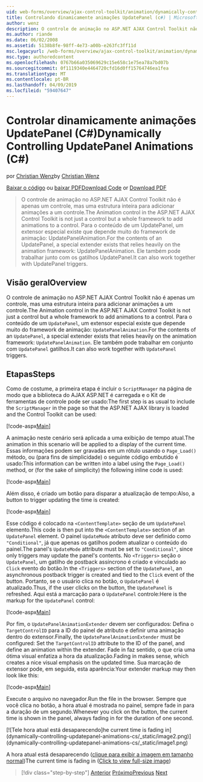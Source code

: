 ```yaml
---
uid: web-forms/overview/ajax-control-toolkit/animation/dynamically-controlling-updatepanel-animations-cs
title: Controlando dinamicamente animações UpdatePanel (c#) | Microsoft Docs
author: wenz
description: O controle de animação no ASP.NET AJAX Control Toolkit não é apenas um controle, mas uma estrutura inteira para adicionar animações a um controle. Para o conteúdo de um...
ms.author: riande
ms.date: 06/02/2008
ms.assetid: 5138b8fe-98ff-4e73-a00b-e263fc3ff11d
msc.legacyurl: /web-forms/overview/ajax-control-toolkit/animation/dynamically-controlling-updatepanel-animations-cs
msc.type: authoredcontent
ms.openlocfilehash: 0767b66a035069629c15e658c1e75ea78a7bd07b
ms.sourcegitcommit: 0f1119340e4464720cfd16d0ff15764746ea1fea
ms.translationtype: MT
ms.contentlocale: pt-BR
ms.lasthandoff: 04/09/2019
ms.locfileid: "59407647"
---
```

# <a name="dynamically-controlling-updatepanel-animations-c"></a><span data-ttu-id="18cf2-104">Controlar dinamicamente animações UpdatePanel (C#)</span><span class="sxs-lookup"><span data-stu-id="18cf2-104">Dynamically Controlling UpdatePanel Animations (C#)</span></span>

<span data-ttu-id="18cf2-105">por [Christian Wenz](https://github.com/wenz)</span><span class="sxs-lookup"><span data-stu-id="18cf2-105">by [Christian Wenz](https://github.com/wenz)</span></span>

<span data-ttu-id="18cf2-106">[Baixar o código](http://download.microsoft.com/download/9/3/f/93f8daea-bebd-4821-833b-95205389c7d0/UpdatePanelAnimation2.cs.zip) ou [baixar PDF](http://download.microsoft.com/download/b/6/a/b6ae89ee-df69-4c87-9bfb-ad1eb2b23373/updatepanelanimation2CS.pdf)</span><span class="sxs-lookup"><span data-stu-id="18cf2-106">[Download Code](http://download.microsoft.com/download/9/3/f/93f8daea-bebd-4821-833b-95205389c7d0/UpdatePanelAnimation2.cs.zip) or [Download PDF](http://download.microsoft.com/download/b/6/a/b6ae89ee-df69-4c87-9bfb-ad1eb2b23373/updatepanelanimation2CS.pdf)</span></span>

> <span data-ttu-id="18cf2-107">O controle de animação no ASP.NET AJAX Control Toolkit não é apenas um controle, mas uma estrutura inteira para adicionar animações a um controle.</span><span class="sxs-lookup"><span data-stu-id="18cf2-107">The Animation control in the ASP.NET AJAX Control Toolkit is not just a control but a whole framework to add animations to a control.</span></span> <span data-ttu-id="18cf2-108">Para o conteúdo de um UpdatePanel, um extensor especial existe que depende muito do framework de animação: UpdatePanelAnimation.</span><span class="sxs-lookup"><span data-stu-id="18cf2-108">For the contents of an UpdatePanel, a special extender exists that relies heavily on the animation framework: UpdatePanelAnimation.</span></span> <span data-ttu-id="18cf2-109">Ele também pode trabalhar junto com os gatilhos UpdatePanel.</span><span class="sxs-lookup"><span data-stu-id="18cf2-109">It can also work together with UpdatePanel triggers.</span></span>


## <a name="overview"></a><span data-ttu-id="18cf2-110">Visão geral</span><span class="sxs-lookup"><span data-stu-id="18cf2-110">Overview</span></span>

<span data-ttu-id="18cf2-111">O controle de animação no ASP.NET AJAX Control Toolkit não é apenas um controle, mas uma estrutura inteira para adicionar animações a um controle.</span><span class="sxs-lookup"><span data-stu-id="18cf2-111">The Animation control in the ASP.NET AJAX Control Toolkit is not just a control but a whole framework to add animations to a control.</span></span> <span data-ttu-id="18cf2-112">Para o conteúdo de um `UpdatePanel`, um extensor especial existe que depende muito do framework de animação: `UpdatePanelAnimation`.</span><span class="sxs-lookup"><span data-stu-id="18cf2-112">For the contents of an `UpdatePanel`, a special extender exists that relies heavily on the animation framework: `UpdatePanelAnimation`.</span></span> <span data-ttu-id="18cf2-113">Ele também pode trabalhar em conjunto com `UpdatePanel` gatilhos.</span><span class="sxs-lookup"><span data-stu-id="18cf2-113">It can also work together with `UpdatePanel` triggers.</span></span>

## <a name="steps"></a><span data-ttu-id="18cf2-114">Etapas</span><span class="sxs-lookup"><span data-stu-id="18cf2-114">Steps</span></span>

<span data-ttu-id="18cf2-115">Como de costume, a primeira etapa é incluir o `ScriptManager` na página de modo que a biblioteca do AJAX ASP.NET é carregada e o Kit de ferramentas de controle pode ser usado:</span><span class="sxs-lookup"><span data-stu-id="18cf2-115">The first step is as usual to include the `ScriptManager` in the page so that the ASP.NET AJAX library is loaded and the Control Toolkit can be used:</span></span>


[!code-aspx[Main](dynamically-controlling-updatepanel-animations-cs/samples/sample1.aspx)]

<span data-ttu-id="18cf2-116">A animação neste cenário será aplicada a uma exibição de tempo atual.</span><span class="sxs-lookup"><span data-stu-id="18cf2-116">The animation in this scenario will be applied to a display of the current time.</span></span> <span data-ttu-id="18cf2-117">Essas informações podem ser gravadas em um rótulo usando o `Page_Load()` método, ou (para fins de simplicidade) o seguinte código embutido é usado:</span><span class="sxs-lookup"><span data-stu-id="18cf2-117">This information can be written into a label using the `Page_Load()` method, or (for the sake of simplicity) the following inline code is used:</span></span>


[!code-aspx[Main](dynamically-controlling-updatepanel-animations-cs/samples/sample2.aspx)]

<span data-ttu-id="18cf2-118">Além disso, é criado um botão para disparar a atualização de tempo:</span><span class="sxs-lookup"><span data-stu-id="18cf2-118">Also, a button to trigger updating the time is created:</span></span>


[!code-aspx[Main](dynamically-controlling-updatepanel-animations-cs/samples/sample3.aspx)]

<span data-ttu-id="18cf2-119">Esse código é colocado na `<ContentTemplate>` seção de um `UpdatePanel` elemento.</span><span class="sxs-lookup"><span data-stu-id="18cf2-119">This code is then put into the `<ContentTemplate>` section of an `UpdatePanel` element.</span></span> <span data-ttu-id="18cf2-120">O painel `UpdateMode` atributo deve ser definido como `"Conditional"`, já que apenas os gatilhos podem atualizar o conteúdo do painel.</span><span class="sxs-lookup"><span data-stu-id="18cf2-120">The panel's `UpdateMode` attribute must be set to `"Conditional"`, since only triggers may update the panel's contents.</span></span> <span data-ttu-id="18cf2-121">No `<Triggers>` seção o `UpdatePanel`, um gatilho de postback assíncrono é criado e vinculado ao `Click` evento do botão.</span><span class="sxs-lookup"><span data-stu-id="18cf2-121">In the `<Triggers>` section of the `UpdatePanel`, an asynchronous postback trigger is created and tied to the `Click` event of the button.</span></span> <span data-ttu-id="18cf2-122">Portanto, se o usuário clica no botão, o `UpdatePanel` é atualizado.</span><span class="sxs-lookup"><span data-stu-id="18cf2-122">Thus, if the user clicks on the button, the `UpdatePanel` is refreshed.</span></span> <span data-ttu-id="18cf2-123">Aqui está a marcação para o `UpdatePanel` controle:</span><span class="sxs-lookup"><span data-stu-id="18cf2-123">Here is the markup for the `UpdatePanel` control:</span></span>


[!code-aspx[Main](dynamically-controlling-updatepanel-animations-cs/samples/sample4.aspx)]

<span data-ttu-id="18cf2-124">Por fim, o `UpdatePanelAnimationExtender` devem ser configurados: Defina o `TargetControlID` para a ID do painel de atributo e definir uma animação dentro do extensor.</span><span class="sxs-lookup"><span data-stu-id="18cf2-124">Finally, the `UpdatePanelAnimationExtender` must be configured: Set the `TargetControlID` attribute to the ID of the panel, and define an animation within the extender.</span></span> <span data-ttu-id="18cf2-125">Fade in faz sentido, o que cria uma ótima visual enfatiza a hora da atualização.</span><span class="sxs-lookup"><span data-stu-id="18cf2-125">Fading in makes sense, which creates a nice visual emphasis on the updated time.</span></span> <span data-ttu-id="18cf2-126">Sua marcação de extensor pode, em seguida, esta aparência:</span><span class="sxs-lookup"><span data-stu-id="18cf2-126">Your extender markup may then look like this:</span></span>


[!code-aspx[Main](dynamically-controlling-updatepanel-animations-cs/samples/sample5.aspx)]

<span data-ttu-id="18cf2-127">Execute o arquivo no navegador.</span><span class="sxs-lookup"><span data-stu-id="18cf2-127">Run the file in the browser.</span></span> <span data-ttu-id="18cf2-128">Sempre que você clica no botão, a hora atual é mostrada no painel, sempre fade in para a duração de um segundo.</span><span class="sxs-lookup"><span data-stu-id="18cf2-128">Whenever you click on the button, the current time is shown in the panel, always fading in for the duration of one second.</span></span>


[![T<span data-ttu-id="18cf2-129">ele hora atual está desaparecendo]</span><span class="sxs-lookup"><span data-stu-id="18cf2-129">he current time is fading in]</span></span>(dynamically-controlling-updatepanel-animations-cs/_static/image2.png)](dynamically-controlling-updatepanel-animations-cs/_static/image1.png)

<span data-ttu-id="18cf2-130">A hora atual está desaparecendo ([clique para exibir a imagem em tamanho normal](dynamically-controlling-updatepanel-animations-cs/_static/image3.png))</span><span class="sxs-lookup"><span data-stu-id="18cf2-130">The current time is fading in ([Click to view full-size image](dynamically-controlling-updatepanel-animations-cs/_static/image3.png))</span></span>

> [!div class="step-by-step"]
> <span data-ttu-id="18cf2-131">[Anterior](animating-an-updatepanel-control-cs.md)
> [Próximo](adding-animation-to-a-control-vb.md)</span><span class="sxs-lookup"><span data-stu-id="18cf2-131">[Previous](animating-an-updatepanel-control-cs.md)
[Next](adding-animation-to-a-control-vb.md)</span></span>
